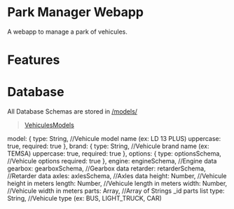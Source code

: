 # Park Manager Webapp
 A webapp to manage a park of vehicules.

# Features

# Database

All Database Schemas are stored in [/models/](./models/)

> [VehiculesModels](./models/VehiculesModels.js)

model: {
		type: String, //Vehicule model name (ex: LD 13 PLUS)
		uppercase: true,
		required: true
	},
	brand: {
		type: String, //Vehicule brand name (ex: TEMSA)
		uppercase: true,
		required: true
	},
	options: {
		type: optionsSchema, //Vehicule options
		required: true
	},
	engine: engineSchema, //Engine data
	gearbox: gearboxSchema, //Gearbox data
	retarder: retarderSchema, //Retarder data
	axles: axlesSchema, //Axles data
	height: Number, //Vehicule height in meters
	length: Number, //Vehicule length in meters
	width: Number, //Vehicule width in meters
	parts: Array, //Array of Strings _id parts list
	type: String, //Vehicule type (ex: BUS, LIGHT_TRUCK, CAR)